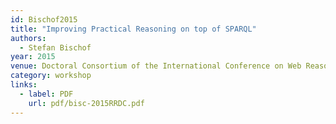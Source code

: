 ```yaml
---
id: Bischof2015
title: "Improving Practical Reasoning on top of SPARQL"
authors:
  - Stefan Bischof
year: 2015
venue: Doctoral Consortium of the International Conference on Web Reasoning and Rule Systems
category: workshop
links:
  - label: PDF
    url: pdf/bisc-2015RRDC.pdf
---
```

